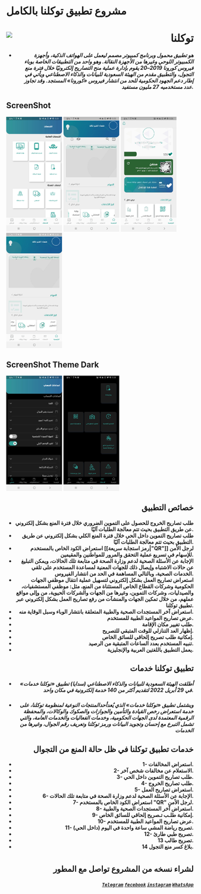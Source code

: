 
 <h1> مشروع تطبيق توكلنا بالكامل
</h1>

#


#
<p>
<img align="left" src="https://upload.wikimedia.org/wikipedia/commons/thumb/9/90/%D8%AA%D9%88%D9%83%D9%84%D9%86%D8%A7.svg/200px-%D8%AA%D9%88%D9%83%D9%84%D9%86%D8%A7.svg.png" width="400"/>

</p>
<h1 align="right"> توكلنا</h1>
 <h5 align="right"> 
 
 * هو تطبيق محمول وبرنامج كمبيوتر مصمم ليعمل على الهواتف الذكية، وأجهزة الكمبيوتر اللوحي وغيرها من الأجهزة النقالة. وهو واحد من التطبيقات الخاصة بوباء فيروس كورونا 2019–20 يقوم بإدارة عملية منح التصاريح إلكترونيًا خلال فترة منع التجول، والتطبيق مقدم من الهيئة السعودية للبيانات والذكاء الاصطناعي ويأتي في إطار دعم الجهود الحكومية للحد من انتشار فيروس «كورونا» المستجد. وقد تجاوز عدد مستخدميه 27 مليون مستفيد.
 </h5> 




<h2 align="left"> ScreenShot </h2>
<p align="left"> 
<img align="conter" src="./Screenshot/Screenshot_services_more.jpg" width="150" title="شاشه الخدمات"/>
<img align="conter" src="./Screenshot/Screenshot_twakalna_services.jpg" width="150" title="شاشه الخدمات"/>
<img align="conter" src="./Screenshot/Screenshot_twakalna.jpg" width="150" title="شاشه الخدمات"/>
<img align="conter" src="./Screenshot/Screenshot_twakalna_services2.jpg" width="150" title="شاشه الخدمات"/>

</p>

<h2 align="left">ScreenShot Theme Dark</h2>
<p align="left"> 
<img align="conter" src="./Screenshot/Screenshot_setting.jpg" width="150" title="صفحة الاعدادات"/>
<img align="conter" src="./Screenshot/Screenshot_services_more_dark.jpg" width="150" title="شاشه الخدمات"/>


</p>
<h2 align="right"> خصائص التطبيق </h2>

<h4 align="right">

* طلب تصاريح الخروج للحصول على التموين الضروري خلال فترة المنع بشكل إلكتروني عن طريق التطبيق بحيث تتم معالجة الطلبات آليًا.
* طلب تصاريح التموين داخل الحي خلال فترة المنع الكلي بشكل إلكتروني عن طريق التطبيق بحيث تتم معالجة الطلبات آليًا.
* استعراض الكود الخاص بالمستخدم [[رمز استجابة سريعة|"QR"]] لرجل الأمن للإسهام في تسريع عملية التحقق والمرور للمواطنين والمقيمين.
* الإجابة عن الأسئلة الصحية لدعم وزارة الصحة في متابعة تلك الحالات، ويمكن التبليغ عن حالات الاشتباه وإيصال ذلك للجهات المعنية لمساعدة المستخدم على تلقي الخدمات الصحية، وبالتالي المساهمة في الحد من انتشار الفيروس.
* استعراض تصاريح العمل بشكل إلكتروني لتسهيل عملية انتقال موظفي الجهات الحكومية وشركات القطاع الخاص المستثناة من المنع، مثل: موظفي المستشفيات، والصيدليات، وشركات التموين، وغيرها من الجهات والشركات الحيوية، من وإلى مواقع عملهم، من خلال تمكين الجهات والمنشآت من رفع تصاريح العمل بشكل إلكتروني عبر تطبيق توكلنا.
* استعراض آخر المستجدات الصحية والطبية المتعلقة بانتشار الوباء وسبل الوقاية منه.
* عرض تصاريح المواعيد الطبية للمستخدم.
* طلب تغيير مكان الإقامة.
* إظهار العد التنازلي للوقت المتبقي للتصريح.
* إمكانية طلب تصريح إلحاقي للسائق الخاص.
* تنبيه المستخدم بعدد الساعات المتبقية من الرصيد.
* يعمل التطبيق باللغتين العربية والإنجليزية.

</h4>


<h2 align="right"> تطبيق توكلنا خدمات </h2>


<h5 align="right">

* أطلقت الهيئة السعودية للبيانات والذكاء الاصطناعي (سدايا) تطبيق «توكلنا خدمات» في 29 أبريل 2022 لتقديم أكثر من 140 خدمة إلكترونية في مكان واحد.
</h5>
<h5 align="right">

* ويشتمل تطبيق «توكلنا خدمات» الذي يُعدأحدالمنتجات النوعية لمنظومة توكلنا، على خدمة استعراض رخص القيادة والتأمين والجوازات والصكوك والوكالات، والمحفظة الرقمية المعتمدة لدى الجهات الحكومية، وخدمات الفعاليات والخدمات العامة، والتي تشمل التبرع مع إحسان وتجويد البيانات ورمز توكلنا وتعريف رقم الجوال، وغيرها من الخدمات

</h5>



<h2 align="right"> خدمات تطبيق توكلنا في ظل حالة المنع من التجوال</h2>

<h4 align="right"> 

* 1- استعراض المخالفات.
* 2- الاستعلام عن مخالفات شخص آخر.
* 3- طلب تصاريح التموين داخل الحي.
* 4- طلب تصاريح الخروج.
* 5- استعراض تصاريح العمل.
* 6- الإجابة عن الأسئلة الصحية لدعم وزارة الصحة في متابعة تلك الحالات.
* 7- استعراض الكود الخاص بالمستخدم "QR" لرجل الأمن.
* 8- استعراض آخر المستجدات الصحية والطبية.
* 9- إمكانية طلـب تـصريح إلحاقي للسائق الخاص.
* 10- عرض تصاريح المواعيد الطبية للمستخدم.
* 11- تصريح رياضة المشي ساعة واحدة في اليوم (داخل الحي).
* 12- تصريح طبي طارئ.
* 13 تصريح طالب.
* 14 بلاغ كسر منع التجول.<ref name=":0" />

</h4>



#

#
<h2></h2>

<h2 align="right"> لشراء نسخه من المشروع تواصل مع المطور </h2>
<h5 align="right">

 [`Telegram`](https://t.me/dev_b19) [`fecebook`](https://www.facebook.com/Devboss.YM) [`instagram`](https://www.instagram.com/Devboss.YM) [`WhatsApp`](https://wa.me/967772146656/?text=Hello,Dev)
#


</h5>
